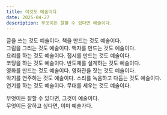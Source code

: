 ```yaml
---
title: 이것도 예술이다
date: 2025-04-27
description: 무엇이든 잘할 수 있다면 예술이다.
---
```


글을 쓰는 것도 예술이다. 책을 만드는 것도 예술이다.  
그림을 그리는 것도 예술이다. 액자를 만드는 것도 예술이다.  
요리를 하는 것도 예술이다. 접시를 만드는 것도 예술이다.  
코딩을 하는 것도 예술이다. 반도체를 설계하는 것도 예술이다.  
영화를 만드는 것도 예술이다. 영화관을 짓는 것도 예술이다.  
악기를 연주하는 것도 예술이다. 소리를 녹음하고 다듬는 것도 예술이다.  
연기를 하는 것도 예술이다. 무대를 세우는 것도 예술이다.

무엇이든 잘할 수 있다면, 그것이 예술이다.  
무엇이든 잘하고 싶다면, 이미 예술가다.